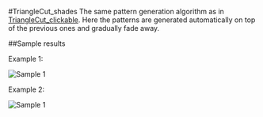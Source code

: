 #TriangleCut_shades
The same pattern generation algorithm as in [TriangleCut_clickable](https://github.com/panmihau/processing-sketches/tree/master/TriangleCut_clickable). Here the patterns are generated automatically on top of the previous ones and gradually fade away.

##Sample results

Example 1:

![Sample 1](https://github.com/panmihau/processing-sketches/blob/master/TriangleCut_shades/attachments/sample-result-1.png)

Example 2:

![Sample 1](https://github.com/panmihau/processing-sketches/blob/master/TriangleCut_shades/attachments/sample-result-2.png)
